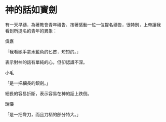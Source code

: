 # 神的話如寶劍

有一天早禱，為著教會青年禱告，按著感動一位一位提名禱告，很特別，上帝讓我看到所提名的青年的異象：

偉嘉

「我看她手拿水藍色的匕首，短短的。」

表示對神的話有單純的心，但卻認識不深。


小毛

「是一把細長的銀劍。」

細長的容易折斷，表示容易在神的話上跌倒。


瑞儀

「是一把彎刀，而且刀柄的部分特大。」



